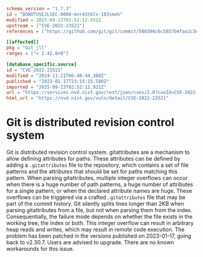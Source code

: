 ```toml
schema_version = "1.7.3"
id = "DONOTUSEJLSEC-0000-mnr43tblv-103smeh"
modified = 2025-09-23T02:52:12.931Z
upstream = ["CVE-2022-23521"]
references = ["https://github.com/git/git/commit/508386c6c5857b4faa2c3e491f422c98cc69ae76", "https://github.com/git/git/security/advisories/GHSA-c738-c5qq-xg89", "https://security.gentoo.org/glsa/202312-15", "https://github.com/git/git/commit/508386c6c5857b4faa2c3e491f422c98cc69ae76", "https://github.com/git/git/security/advisories/GHSA-c738-c5qq-xg89", "https://security.gentoo.org/glsa/202312-15"]

[[affected]]
pkg = "Git_jll"
ranges = ["< 2.42.0+0"]

[database_specific.source]
id = "CVE-2022-23521"
modified = "2024-11-21T06:48:44.380Z"
published = "2023-01-17T23:15:15.580Z"
imported = "2025-09-23T02:52:12.931Z"
url = "https://services.nvd.nist.gov/rest/json/cves/2.0?cveId=CVE-2022-23521"
html_url = "https://nvd.nist.gov/vuln/detail/CVE-2022-23521"
```

# Git is distributed revision control system

Git is distributed revision control system. gitattributes are a mechanism to allow defining attributes for paths. These attributes can be defined by adding a `.gitattributes` file to the repository, which contains a set of file patterns and the attributes that should be set for paths matching this pattern. When parsing gitattributes, multiple integer overflows can occur when there is a huge number of path patterns, a huge number of attributes for a single pattern, or when the declared attribute names are huge. These overflows can be triggered via a crafted `.gitattributes` file that may be part of the commit history. Git silently splits lines longer than 2KB when parsing gitattributes from a file, but not when parsing them from the index. Consequentially, the failure mode depends on whether the file exists in the working tree, the index or both. This integer overflow can result in arbitrary heap reads and writes, which may result in remote code execution. The problem has been patched in the versions published on 2023-01-17, going back to v2.30.7. Users are advised to upgrade. There are no known workarounds for this issue.


